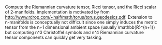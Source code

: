 Compute the Riemannian curvature tensor, Ricci tensor, and the Ricci scalar of 2-manifolds. Implementation is motivated by from http://www.rdrop.com/~half/math/torus/torus.geodesics.pdf.
Extension to n-manifolds is conceptually not difficult since one simply induces the metric tensor from the n+1 dimensional ambient space (usually \mathbb{R}^{n+1}) but computing
n^3 Christoffel symbols and n^4 Riemannian curvature tensor components can quickly get very tasking. 
